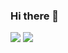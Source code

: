 ### Hi there 👋

<!--
**nihilo-mike/nihilo-mike** is a ✨ _special_ ✨ repository because its `README.md` (this file) appears on your GitHub profile.

Here are some ideas to get you started:
-hi i'm  mikyas,a fullstack developer who works with multiple languages 
- 📫 How to reach me: mikyaszeyede@outlook.com
-->


<img src="https://github-readme-stats.vercel.app/api/top-langs?username=nihilo-mike"/>

<img src="https://github-readme-streak-stats.herokuapp.com/?user=nihilo-mike"/>
